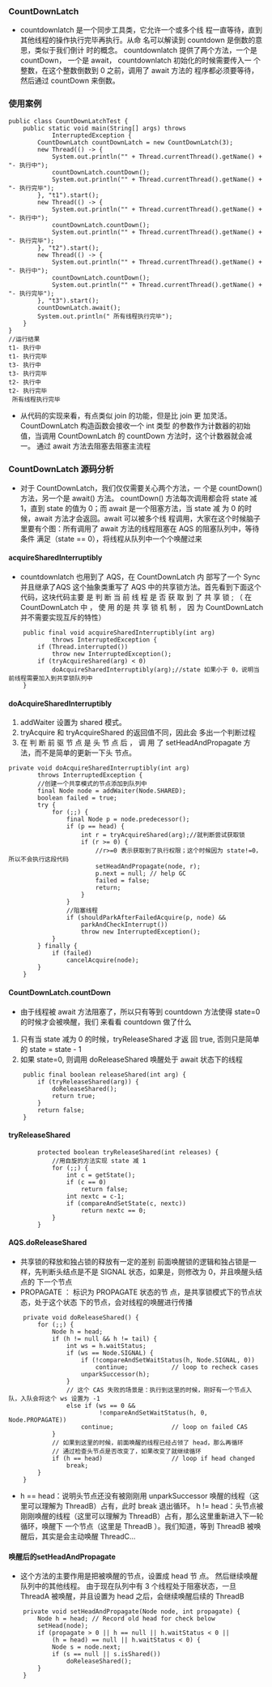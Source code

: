 ### CountDownLatch
- countdownlatch 是一个同步工具类，它允许一个或多个线
程一直等待，直到其他线程的操作执行完毕再执行。从命
名可以解读到 countdown 是倒数的意思，类似于我们倒计
时的概念。
countdownlatch 提供了两个方法，一个是 countDown，
一个是 await， countdownlatch 初始化的时候需要传入一
个整数，在这个整数倒数到 0 之前，调用了 await 方法的
程序都必须要等待，然后通过 countDown 来倒数。
### 使用案例
```
public class CountDownLatchTest {
    public static void main(String[] args) throws
            InterruptedException {
        CountDownLatch countDownLatch = new CountDownLatch(3);
        new Thread(() -> {
            System.out.println("" + Thread.currentThread().getName() + "- 执行中");
            countDownLatch.countDown();
            System.out.println("" + Thread.currentThread().getName() + "- 执行完毕");
        }, "t1").start();
        new Thread(() -> {
            System.out.println("" + Thread.currentThread().getName() + "- 执行中");
            countDownLatch.countDown();
            System.out.println("" + Thread.currentThread().getName() + "- 执行完毕");
        }, "t2").start();
        new Thread(() -> {
            System.out.println("" + Thread.currentThread().getName() + "- 执行中");
            countDownLatch.countDown();
            System.out.println("" + Thread.currentThread().getName() + "- 执行完毕");
        }, "t3").start();
        countDownLatch.await();
        System.out.println(" 所有线程执行完毕");
    }
}
//运行结果
t1- 执行中
t1- 执行完毕
t3- 执行中
t3- 执行完毕
t2- 执行中
t2- 执行完毕
 所有线程执行完毕
```
- 从代码的实现来看，有点类似 join 的功能，但是比 join 更
加灵活。CountDownLatch 构造函数会接收一个 int 类型
的参数作为计数器的初始值，当调用 CountDownLatch 的
countDown 方法时，这个计数器就会减一。
通过 await 方法去阻塞去阻塞主流程
### CountDownLatch 源码分析
- 对于 CountDownLatch，我们仅仅需要关心两个方法，一
个是 countDown() 方法，另一个是 await() 方法。
countDown() 方法每次调用都会将 state 减 1，直到
state 的值为 0；而 await 是一个阻塞方法，当 state 减
为 0 的时候，await 方法才会返回。await 可以被多个线
程调用，大家在这个时候脑子里要有个图：所有调用了
await 方法的线程阻塞在 AQS 的阻塞队列中，等待条件
满足（state == 0），将线程从队列中一个个唤醒过来
#### acquireSharedInterruptibly
- countdownlatch 也用到了 AQS，在 CountDownLatch 内
部写了一个 Sync 并且继承了AQS 这个抽象类重写了 AQS
中的共享锁方法。首先看到下面这个代码，这块代码主要
是 判 断 当 前 线 程 是 否 获 取 到 了 共 享 锁 ; （ 在
CountDownLatch 中 ， 使 用 的是 共 享 锁 机 制 ， 因 为
CountDownLatch 并不需要实现互斥的特性）
```
    public final void acquireSharedInterruptibly(int arg)
            throws InterruptedException {
        if (Thread.interrupted())
            throw new InterruptedException();
        if (tryAcquireShared(arg) < 0)
            doAcquireSharedInterruptibly(arg);//state 如果小于 0，说明当前线程需要加入到共享锁队列中
    }
```
#### doAcquireSharedInterruptibly
1. addWaiter 设置为 shared 模式。
2. tryAcquire 和 tryAcquireShared 的返回值不同，因此会
多出一个判断过程
3. 在 判 断 前 驱 节 点 是 头 节 点 后 ， 调 用 了
setHeadAndPropagate 方法，而不是简单的更新一下头
节点。
```
private void doAcquireSharedInterruptibly(int arg)
        throws InterruptedException {
        //创建一个共享模式的节点添加到队列中
        final Node node = addWaiter(Node.SHARED);
        boolean failed = true;
        try {
            for (;;) {
                final Node p = node.predecessor();
                if (p == head) {
                    int r = tryAcquireShared(arg);//就判断尝试获取锁
                    if (r >= 0) {
                        //r>=0 表示获取到了执行权限；这个时候因为 state!=0，所以不会执行这段代码
                        setHeadAndPropagate(node, r);
                        p.next = null; // help GC
                        failed = false;
                        return;
                    }
                }
                //阻塞线程
                if (shouldParkAfterFailedAcquire(p, node) &&
                    parkAndCheckInterrupt())
                    throw new InterruptedException();
            }
        } finally {
            if (failed)
                cancelAcquire(node);
        }
    }
```
#### CountDownLatch.countDown
- 由于线程被 await 方法阻塞了，所以只有等到
countdown 方法使得 state=0 的时候才会被唤醒，我们
来看看 countdown 做了什么
1. 只有当 state 减为 0 的时候，tryReleaseShared 才返
回 true, 否则只是简单的 state = state - 1
2. 如果 state=0, 则调用 doReleaseShared
唤醒处于 await 状态下的线程
```
    public final boolean releaseShared(int arg) {
        if (tryReleaseShared(arg)) {
            doReleaseShared();
            return true;
        }
        return false;
    }
```
#### tryReleaseShared
```
        protected boolean tryReleaseShared(int releases) {
            //用自旋的方法实现 state 减 1
            for (;;) {
                int c = getState();
                if (c == 0)
                    return false;
                int nextc = c-1;
                if (compareAndSetState(c, nextc))
                    return nextc == 0;
            }
        }
```
#### AQS.doReleaseShared
- 共享锁的释放和独占锁的释放有一定的差别
前面唤醒锁的逻辑和独占锁是一样，先判断头结点是不是
SIGNAL 状态，如果是，则修改为 0，并且唤醒头结点的
下一个节点
- PROPAGATE ： 标识为 PROPAGATE 状态的节
点，是共享锁模式下的节点状态，处于这个状态
下的节点，会对线程的唤醒进行传播
```
    private void doReleaseShared() {
        for (;;) {
            Node h = head;
            if (h != null && h != tail) {
                int ws = h.waitStatus;
                if (ws == Node.SIGNAL) {
                    if (!compareAndSetWaitStatus(h, Node.SIGNAL, 0))
                        continue;            // loop to recheck cases
                    unparkSuccessor(h);
                }
                // 这个 CAS 失败的场景是：执行到这里的时候，刚好有一个节点入队，入队会将这个 ws 设置为 -1
                else if (ws == 0 &&
                         !compareAndSetWaitStatus(h, 0, Node.PROPAGATE))
                    continue;                // loop on failed CAS
            }
            // 如果到这里的时候，前面唤醒的线程已经占领了 head，那么再循环
            // 通过检查头节点是否改变了，如果改变了就继续循环
            if (h == head)                   // loop if head changed
                break;
        }
    }
```
- h == head：说明头节点还没有被刚刚用
unparkSuccessor 唤醒的线程（这里可以理解为
ThreadB）占有，此时 break 退出循环。
h != head：头节点被刚刚唤醒的线程（这里可以理解为
ThreadB）占有，那么这里重新进入下一轮循环，唤醒下
一个节点（这里是 ThreadB ）。我们知道，等到
ThreadB 被唤醒后，其实是会主动唤醒 ThreadC...
#### 唤醒后的setHeadAndPropagate
- 这个方法的主要作用是把被唤醒的节点，设置成 head 节
点。 然后继续唤醒队列中的其他线程。
由于现在队列中有 3 个线程处于阻塞状态，一旦 ThreadA
被唤醒，并且设置为 head 之后，会继续唤醒后续的
ThreadB
```
    private void setHeadAndPropagate(Node node, int propagate) {
        Node h = head; // Record old head for check below
        setHead(node);
        if (propagate > 0 || h == null || h.waitStatus < 0 ||
            (h = head) == null || h.waitStatus < 0) {
            Node s = node.next;
            if (s == null || s.isShared())
                doReleaseShared();
        }
    }
```
